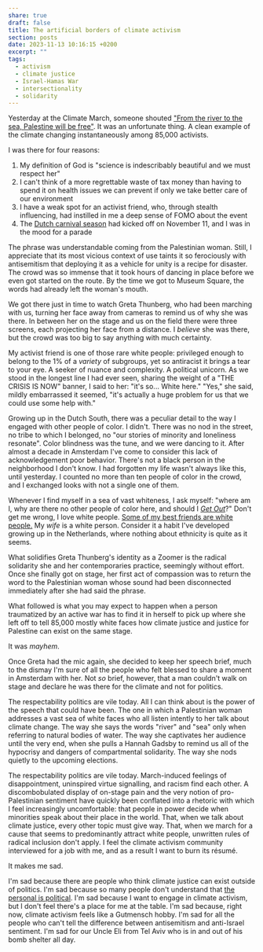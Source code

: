 ```yaml
---
share: true
draft: false
title: The artificial borders of climate activism
section: posts
date: 2023-11-13 10:16:15 +0200
excerpt: ""
tags:
  - activism
  - climate justice
  - Israel-Hamas War
  - intersectionality
  - solidarity
---
```

 


Yesterday at the Climate March, someone shouted ["From the river to the sea, Palestine will be free"](https://en.wikipedia.org/wiki/From_the_river_to_the_sea#Criticism). It was an unfortunate thing. A clean example of the climate changing instantaneously among 85,000 activists.

I was there for four reasons:
1. My definition of God is "science is indescribably beautiful and we must respect her"
2. I can't think of a more regrettable waste of tax money than having to spend it on health issues we can prevent if only we take better care of our environment
3. I have a weak spot for an activist friend, who, through stealth influencing, had instilled in me a deep sense of FOMO about the event
4. The [Dutch carnival season](https://en.wikipedia.org/wiki/Carnival_in_the_Netherlands) had kicked off on November 11, and I was in the mood for a parade

The phrase was understandable coming from the Palestinian woman. Still, I appreciate that its most vicious context of use taints it so ferociously with antisemitism that deploying it as a vehicle for unity is a recipe for disaster. The crowd was so immense that it took hours of dancing in place before we even got started on the route. By the time we got to Museum Square, the words had already left the woman's mouth.

We got there just in time to watch Greta Thunberg, who had been marching with us, turning her face away from cameras to remind us of why she was there. In between her on the stage and us on the field there were three screens, each projecting her face from a distance. I *believe* she was there, but the crowd was too big to say anything with much certainty.

My activist friend is one of those rare white people: privileged enough to belong to the 1% of a *variety* of subgroups, yet so antiracist it brings a tear to your eye. A seeker of nuance and complexity. A political unicorn. As we stood in the longest line I had ever seen, sharing the weight of a "THE CRISIS IS NOW" banner, I said to her: "it's so... White here." "Yes," she said, mildly embarrassed it seemed, "it's actually a huge problem for us that we could use some help with."

Growing up in the Dutch South, there was a peculiar detail to the way I engaged with other people of color. I didn't. There was no nod in the street, no tribe to which I belonged, no "our stories of minority and loneliness resonate". Color blindness was the tune, and we were dancing to it. After almost a decade in Amsterdam I've come to consider this lack of acknowledgement poor behavior. There's not a black person in the neighborhood I don't know. I had forgotten my life wasn't always like this, until yesterday. I counted no more than ten people of color in the crowd, and I exchanged looks with not a single one of them.

Whenever I find myself in a sea of vast whiteness, I ask myself: "where am I, why are there no other people of color here, and should I [*Get Out*](https://www.imdb.com/title/tt5052448/)?" Don't get me wrong, I love white people. [Some of my best friends are white people.](https://tvtropes.org/pmwiki/pmwiki.php/Main/SomeOfMyBestFriendsAreX) My *wife* is a white person. Consider it a habit I've developed growing up in the Netherlands, where nothing about ethnicity is quite as it seems.

What solidifies Greta Thunberg's identity as a Zoomer is the radical solidarity she and her contemporaries practice, seemingly without effort. Once she finally got on stage, her first act of compassion was to return the word to the Palestinian woman whose sound had been disconnected immediately after she had said the phrase. 

What followed is what you may expect to happen when a person traumatized by an active war has to find it in herself to pick up where she left off to tell 85,000 mostly white faces how climate justice and justice for Palestine can exist on the same stage. 

It was *mayhem*. 

Once Greta had the mic again, she decided to keep her speech brief, much to the dismay I'm sure of all the people who felt blessed to share a moment in Amsterdam with her. Not *so* brief, however, that a man couldn't walk on stage and declare he was there for the climate and not for politics.

The respectability politics are vile today. All I can think about is the power of the speech that could have been. The one in which a Palestinian woman addresses a vast sea of white faces who all listen intently to her talk about climate change. The way she says the words "river" and "sea" only when referring to natural bodies of water. The way she captivates her audience until the very end, when she pulls a Hannah Gadsby to remind us all of the hypocrisy and dangers of compartmental solidarity. The way she nods quietly to the upcoming elections.

The respectability politics are vile today. March-induced feelings of disappointment, uninspired virtue signalling, and racism find each other. A discombobulated display of on-stage pain and the very notion of pro-Palestinian sentiment have quickly been conflated into a rhetoric with which I feel increasingly uncomfortable: that people in power decide when minorities speak about their place in the world. That, when we talk about climate justice, every other topic must give way. That, when we march for a cause that seems to predominantly attract white people, unwritten rules of radical inclusion don't apply. I feel the climate activism community interviewed for a job with me, and as a result I want to burn its résumé.

It makes me sad.

I'm sad because there are people who think climate justice can exist outside of politics. I'm sad because so many people don't understand that [the personal is political](https://en.wikipedia.org/wiki/The_personal_is_political). I'm sad because I want to engage in climate activism, but I don't feel there's a place for me at the table. I'm sad because, right now, climate activism feels like a Gutmensch hobby. I'm sad for all the people who can't tell the difference between antisemitism and anti-Israel sentiment. I'm sad for our Uncle Eli from Tel Aviv who is in and out of his bomb shelter all day.